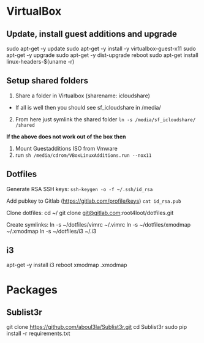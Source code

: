 # VirtualBox

## Update, install guest additions and upgrade
sudo apt-get -y update
sudo apt-get -y install -y virtualbox-guest-x11
sudo apt-get -y upgrade
sudo apt-get -y dist-upgrade
reboot
sudo apt-get install linux-headers-$(uname -r)

## Setup shared folders
1. Share a folder in Virtualbox (sharename: icloudshare)
- If all is well then you should see sf_icloudshare in /media/
2. From here just symlink the shared folder `ln -s /media/sf_icloudshare/ /shared`

**If the above does not work out of the box then**
1. Mount Guestadditions ISO from Vmware
2. run `sh /media/cdrom/VBoxLinuxAdditions.run --nox11`

## Dotfiles
Generate RSA SSH keys:
`ssh-keygen -o -f ~/.ssh/id_rsa`

Add pubkey to Gitlab (https://gitlab.com/profile/keys)
`cat id_rsa.pub`

Clone dotfiles:
cd ~/
git clone git@gitlab.com:root4loot/dotfiles.git

Create symlinks:
ln -s ~/dotfiles/vimrc ~/.vimrc
ln -s ~/dotfiles/xmodmap ~/.xmodmap
ln -s ~/dotfiles/i3 ~/.i3

## i3
apt-get -y install i3
reboot
xmodmap .xmodmap

# Packages

## Sublist3r
git clone https://github.com/aboul3la/Sublist3r.git
cd Sublist3r
sudo pip install -r requirements.txt

